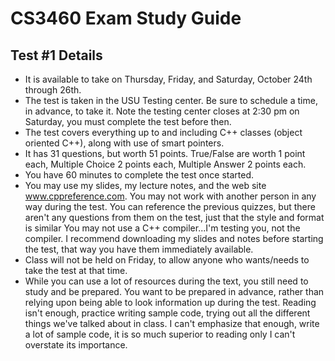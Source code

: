 # CS3460 Exam Study Guide

## Test #1 Details

- It is available to take on Thursday, Friday, and Saturday, October 24th through 26th.
- The test is taken in the USU Testing center.  Be sure to schedule a time, in advance, to take it.  Note the testing center closes at 2:30 pm on Saturday, you must complete the test before then.
- The test covers everything up to and including C++ classes (object oriented C++), along with use of smart pointers.
- It has 31 questions, but worth 51 points.  True/False are worth 1 point each, Multiple Choice 2 points each, Multiple Answer 2 points each.
- You have 60 minutes to complete the test once started.
- You may use my slides, my lecture notes, and the web site www.cppreference.com.  You may not work with another person in any way during the test.  You can reference the previous quizzes, but there aren't any questions from them on the test, just that the style and format is similar  You may not use a C++ compiler...I'm testing you, not the compiler.  I recommend downloading my slides and notes before starting the test, that way you have them immediately available.
- Class will not be held on Friday, to allow anyone who wants/needs to take the test at that time.
- While you can use a lot of resources during the text, you still need to study and be prepared.  You want to be prepared in advance, rather than relying upon being able to look information up during the test.  Reading isn't enough, practice writing sample code, trying out all the different things we've talked about in class.  I can't emphasize that enough, write a lot of sample code, it is so much superior to reading only I can't overstate its importance.
